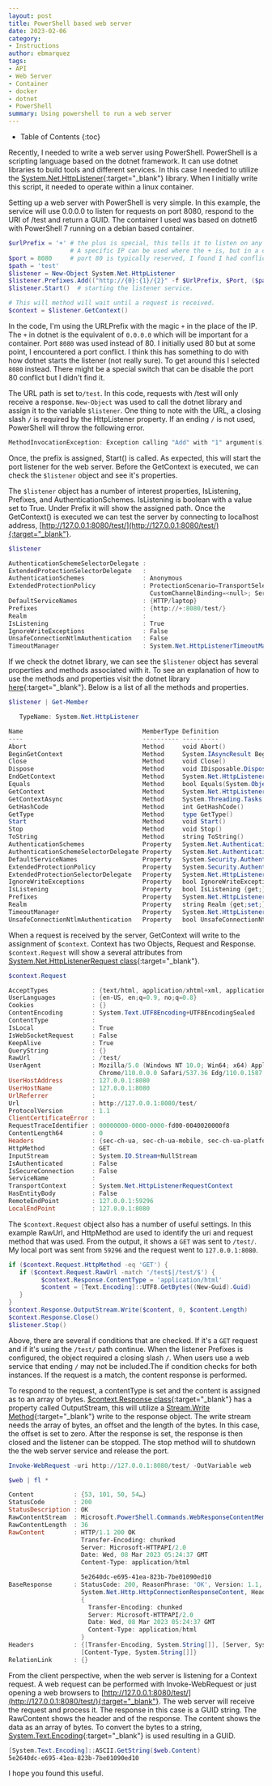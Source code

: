 ```yaml
---
layout: post
title: PowerShell based web server
date: 2023-02-06
category: 
- Instructions
author: ebmarquez
tags:
- API
- Web Server
- Container
- docker
- dotnet
- PowerShell
summary: Using powershell to run a web server
---
```

* Table of Contents
{:toc}

Recently, I needed to write a web server using PowerShell. PowerShell is a scripting language based on the dotnet framework. It can use dotnet libraries to build tools and different services. In this case I needed to utilize the [System.Net.HttpListener][httplistener]{:target="_blank"} library. When I initially write this script, it needed to operate within a linux container.

Setting up a web server with PowerShell is very simple.  In this example, the service will use 0.0.0.0 to listen for requests on port 8080, respond to the URI of /test and return a GUID. The container I used was based on dotnet6 with PowerShell 7 running on a debian based container.

```powershell
$urlPrefix = '+' # the plus is special, this tells it to listen on any IP.
                 # A specific IP can be used where the + is, but in a container the + is required.
$port = 8080     # port 80 is typically reserved, I found I had conflicts with dotnet in a container.
$path = 'test'
$listener = New-Object System.Net.HttpListener
$listener.Prefixes.Add(("http://{0}:{1}/{2}" -f $UrlPrefix, $Port, ($path + '/') ))
$listener.Start()  # starting the listener service.

# This will method will wait until a request is received.
$context = $listener.GetContext()
```

In the code, I'm using the URLPrefix with the magic `+` in the place of the IP.  The `+` in dotnet is the equivalent of `0.0.0.0` which will be important for a container.  Port `8080` was used instead of 80. I initially used 80 but at some point, I encountered a port conflict. I think this has something to do with how dotnet starts the listener (not really sure). To get around this I selected `8080` instead. There might be a special switch that can be disable the port 80 conflict but I didn't find it.

The URL path is set to`/test`. In this code, requests with /test will only receive a response. `New-Object` was used to call the dotnet library and assign it to the variable `$listener`. One thing to note with the URL, a closing slash `/` is required by the HttpListener property. If an ending `/` is not used, PowerShell will throw the following error.

```powershell
MethodInvocationException: Exception calling "Add" with "1" argument(s): "Only Uri prefixes ending in '/' are allowed. (Parameter 'uriPrefix')"
```

Once, the prefix is assigned, Start() is called.  As expected, this will start the port listener for the web server. Before the GetContext is executed, we can check the `$listener` object and see it's properties. 

The `$listener` object has a number of interest properties, IsListening, Prefixes, and AuthenticationSchemes.  IsListening is boolean with a value set to True. Under Prefix it will show the assigned path. Once the GetContext() is executed we can test the server by connecting to localhost address, [http://127.0.0.1:8080/test/](http://127.0.0.1:8080/test/){:target="_blank"}.

```powershell
$listener

AuthenticationSchemeSelectorDelegate :
ExtendedProtectionSelectorDelegate   :
AuthenticationSchemes                : Anonymous
ExtendedProtectionPolicy             : ProtectionScenario=TransportSelected; PolicyEnforcement=Never;
                                       CustomChannelBinding=<null>; ServiceNames=<null>
DefaultServiceNames                  : {HTTP/laptop}
Prefixes                             : {http://+:8080/test/}
Realm                                :
IsListening                          : True
IgnoreWriteExceptions                : False
UnsafeConnectionNtlmAuthentication   : False
TimeoutManager                       : System.Net.HttpListenerTimeoutManager
```

If we check the dotnet library, we can see the `$listener` object has several properties and methods associated with it. To see an explanation of how to use the methods and properties visit the dotnet library [here][httplistener]{:target="_blank"}.  Below is a list of all the methods and properties.

```powershell
$listener | Get-Member

   TypeName: System.Net.HttpListener

Name                                 MemberType Definition
----                                 ---------- ----------
Abort                                Method     void Abort()
BeginGetContext                      Method     System.IAsyncResult BeginGetContext(System.AsyncCallback callback, Sys…
Close                                Method     void Close()
Dispose                              Method     void IDisposable.Dispose()
EndGetContext                        Method     System.Net.HttpListenerContext EndGetContext(System.IAsyncResult async…
Equals                               Method     bool Equals(System.Object obj)
GetContext                           Method     System.Net.HttpListenerContext GetContext()
GetContextAsync                      Method     System.Threading.Tasks.Task[System.Net.HttpListenerContext] GetContext…
GetHashCode                          Method     int GetHashCode()
GetType                              Method     type GetType()
Start                                Method     void Start()
Stop                                 Method     void Stop()
ToString                             Method     string ToString()
AuthenticationSchemes                Property   System.Net.AuthenticationSchemes AuthenticationSchemes {get;set;}
AuthenticationSchemeSelectorDelegate Property   System.Net.AuthenticationSchemeSelector AuthenticationSchemeSelectorDe…
DefaultServiceNames                  Property   System.Security.Authentication.ExtendedProtection.ServiceNameCollectio…
ExtendedProtectionPolicy             Property   System.Security.Authentication.ExtendedProtection.ExtendedProtectionPo…
ExtendedProtectionSelectorDelegate   Property   System.Net.HttpListener+ExtendedProtectionSelector ExtendedProtectionS…
IgnoreWriteExceptions                Property   bool IgnoreWriteExceptions {get;set;}
IsListening                          Property   bool IsListening {get;}
Prefixes                             Property   System.Net.HttpListenerPrefixCollection Prefixes {get;}
Realm                                Property   string Realm {get;set;}
TimeoutManager                       Property   System.Net.HttpListenerTimeoutManager TimeoutManager {get;}
UnsafeConnectionNtlmAuthentication   Property   bool UnsafeConnectionNtlmAuthentication {get;set;}
```

When a request is received by the server, GetContext will write to the assignment of `$context`. Context has two Objects, Request and Response. `$context.Request` will show a several attributes from [System.Net.HttpListenerRequest class][HttpListenerRequest]{:target="_blank"}.

```powershell
$context.Request

AcceptTypes            : {text/html, application/xhtml+xml, application/xml;q=0.9, image/webp…}
UserLanguages          : {en-US, en;q=0.9, no;q=0.8}
Cookies                : {}
ContentEncoding        : System.Text.UTF8Encoding+UTF8EncodingSealed
ContentType            :
IsLocal                : True
IsWebSocketRequest     : False
KeepAlive              : True
QueryString            : {}
RawUrl                 : /test/
UserAgent              : Mozilla/5.0 (Windows NT 10.0; Win64; x64) AppleWebKit/537.36 (KHTML, like Gecko)
                         Chrome/110.0.0.0 Safari/537.36 Edg/110.0.1587.63
UserHostAddress        : 127.0.0.1:8080
UserHostName           : 127.0.0.1:8080
UrlReferrer            :
Url                    : http://127.0.0.1:8080/test/
ProtocolVersion        : 1.1
ClientCertificateError :
RequestTraceIdentifier : 00000000-0000-0000-fd00-0040020000f8
ContentLength64        : 0
Headers                : {sec-ch-ua, sec-ch-ua-mobile, sec-ch-ua-platform, DNT…}
HttpMethod             : GET
InputStream            : System.IO.Stream+NullStream
IsAuthenticated        : False
IsSecureConnection     : False
ServiceName            :
TransportContext       : System.Net.HttpListenerRequestContext
HasEntityBody          : False
RemoteEndPoint         : 127.0.0.1:59296
LocalEndPoint          : 127.0.0.1:8080
```

The `$context.Request` object also has a number of useful settings.  In this example RawUrl, and HttpMethod are used to identify the uri and request method that was used. From the output, it shows a `GET` was sent to `/test/`.  My local port was sent from `59296` and the request went to `127.0.0.1:8080`.

```powershell
if ($context.Request.HttpMethod -eq 'GET') {
   if ($context.Request.RawUrl -match '/test$|/test/$') {
         $context.Response.ContentType = 'application/html'
         $content = [Text.Encoding]::UTF8.GetBytes((New-Guid).Guid)
   }
}
$context.Response.OutputStream.Write($content, 0, $content.Length)
$context.Response.Close()
$listener.Stop()
```

Above, there are several if conditions that are checked. If it's a `GET` request and if it's using the `/test/` path continue. When the listener Prefixes is configured, the object required a closing slash `/`.  When users use a web service that ending `/` may not be included.The if condition checks for both instances. If the request is a match, the content response is performed.

To respond to the request, a contentType is set and the content is assigned as to an array of bytes.  [$context.Response class][HttpListenerResponse]{:target="_blank"} has a property called OutputStream, this will utilize a [Stream.Write Method][writestream]{:target="_blank"} write to the response object. The write stream needs the array of bytes, an offset and the length of the bytes. In this case, the offset is set to zero. After the response is set, the response is then closed and the listener can be stopped. The stop method will to shutdown the the web server service and release the port.

```powershell
Invoke-WebRequest -uri http://127.0.0.1:8080/test/ -OutVariable web

$web | fl *

Content           : {53, 101, 50, 54…}
StatusCode        : 200
StatusDescription : OK
RawContentStream  : Microsoft.PowerShell.Commands.WebResponseContentMemoryStream
RawContentLength  : 36
RawContent        : HTTP/1.1 200 OK
                    Transfer-Encoding: chunked
                    Server: Microsoft-HTTPAPI/2.0
                    Date: Wed, 08 Mar 2023 05:24:37 GMT
                    Content-Type: application/html

                    5e2640dc-e695-41ea-823b-7be01090ed10
BaseResponse      : StatusCode: 200, ReasonPhrase: 'OK', Version: 1.1, Content:
                    System.Net.Http.HttpConnectionResponseContent, Headers:
                    {
                      Transfer-Encoding: chunked
                      Server: Microsoft-HTTPAPI/2.0
                      Date: Wed, 08 Mar 2023 05:24:37 GMT
                      Content-Type: application/html
                    }
Headers           : {[Transfer-Encoding, System.String[]], [Server, System.String[]], [Date, System.String[]],
                    [Content-Type, System.String[]]}
RelationLink      : {}
```

From the client perspective, when the web server is listening for a Context request. A web request can be performed with Invoke-WebRequest or just opening a web browsers to [http://127.0.0.1:8080/test/](http://127.0.0.1:8080/test/){:target="_blank"}. The web server will receive the request and process it. The response in this case is a GUID string. The RawContent shows the header and  of the response. The content shows the data as an array of bytes. To convert the bytes to a string, [System.Text.Encoding][encoding]{:target="_blank"} is used resulting in a GUID.

```powershell
[System.Text.Encoding]::ASCII.GetString($web.Content)
5e2640dc-e695-41ea-823b-7be01090ed10
```

I hope you found this useful.

<!--Reference links in article-->

[httplistener]: <https://learn.microsoft.com/en-us/dotnet/api/system.net.httplistener?view=net-6.0> "HttpListener Class"
[HttpListenerRequest]: <https://learn.microsoft.com/en-us/dotnet/api/system.net.httplistener?view=net-6.0> "Incoming HTTP request to an HttpListener object"
[writestream]: <https://learn.microsoft.com/en-us/dotnet/api/system.io.stream.write?view=net-6.0> "When overridden in a derived class, writes a sequence of bytes to the current stream and advances the current position within this stream by the number of bytes written"
[HttpListenerResponse]: <https://learn.microsoft.com/en-us/dotnet/api/system.net.httplistenerresponse?view=net-6.0> "Represents a response to a request being handled by an HttpListener object."
[encoding]: <https://learn.microsoft.com/en-us/dotnet/api/system.text.encoding?view=net-6.0> "Represents a character encoding"